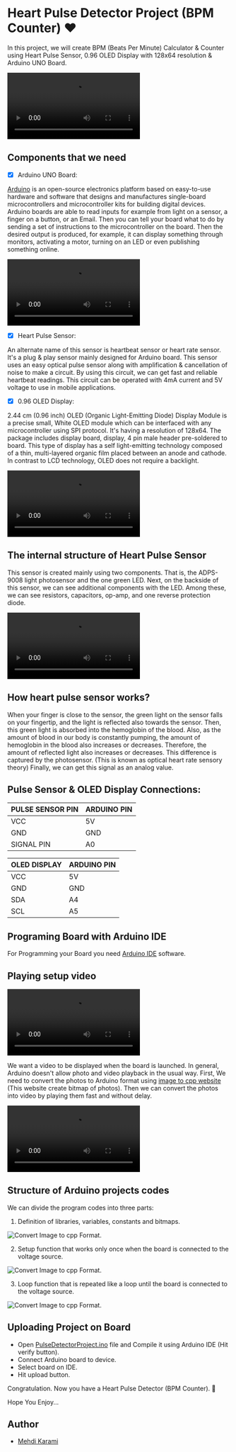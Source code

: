 # Heart Pulse Detector Project (BPM Counter)   :heart:

In this project, we will create BPM (Beats Per Minute) Calculator & Counter using Heart Pulse Sensor, 0.96 OLED Display with 128x64 resolution & Arduino UNO Board.

![Demonstration of final project.](Documentation/Demo.mov)

## Components that we need

- [x] Arduino UNO Board:

[Arduino](https://www.arduino.cc) is an open-source electronics platform based on easy-to-use hardware and software that designs and manufactures single-board microcontrollers and microcontroller kits for building digital devices. Arduino boards are able to read inputs for example from light on a sensor, a finger on a button, or an Email. Then you can tell your board what to do by sending a set of instructions to the microcontroller on the board. Then the desired output is produced, for example, it can display something through monitors, activating a motor, turning on an LED or even publishing something online.

![Arduino UNO Board.](Documentation/ArduinoUNO.mov)

- [x] Heart Pulse Sensor:

An alternate name of this sensor is heartbeat sensor or heart rate sensor. It's a plug & play sensor mainly designed for Arduino board. This sensor uses an easy optical pulse sensor along with amplification & cancellation of noise to make a circuit. By using this circuit, we can get fast and reliable heartbeat readings. This circuit can be operated with 4mA current and 5V voltage to use in mobile applications.

- [x] 0.96 OLED Display:

2.44 cm (0.96 inch) OLED (Organic Light-Emitting Diode) Display Module is a precise small, White OLED module which can be interfaced with any microcontroller using SPI protocol. It's having a resolution of 128x64. The package includes display board, display, 4 pin male header pre-soldered to board. This type of display has a self light-emitting technology composed of a thin, multi-layered organic film placed between an anode and cathode. In contrast to LCD technology, OLED does not require a backlight.

![OLED Display.](Documentation/OLEDDisplay.mov)

## The internal structure of Heart Pulse Sensor
This sensor is created mainly using two components. That is, the ADPS-9008 light photosensor and the one green LED. Next, on the backside of this sensor, we can see additional components with the LED. Among these, we can see resistors, capacitors, op-amp, and one reverse protection diode.

![Heart Pluse Sensor Components.](Documentation/PluseSensorComponents.mov)

## How heart pulse sensor works?
When your finger is close to the sensor, the green light on the sensor falls on your fingertip, and the light is reflected also towards the sensor. Then, this green light is absorbed into the hemoglobin of the blood. Also, as the amount of blood in our body is constantly pumping, the amount of hemoglobin in the blood also increases or decreases. Therefore, the amount of reflected light also increases or decreases. This difference is captured by the photosensor. (This is known as optical heart rate sensory theory) Finally, we can get this signal as an analog value.

## Pulse Sensor & OLED Display Connections:

| PULSE SENSOR PIN | ARDUINO PIN |
| ---------------- | ----------- |
| VCC              | 5V          |
| GND              | GND         |
| SIGNAL PIN       | A0          |

| OLED DISPLAY | ARDUINO PIN |
| ------------ | ----------- |
| VCC          | 5V          |
| GND          | GND         |
| SDA          | A4          |
| SCL          | A5          |

## Programing Board with Arduino IDE

For Programming your Board you need [Arduino IDE](https://www.arduino.cc/en/software) software.

## Playing setup video

![Playing Setup Video.](Documentation/SetupVideo.mov)

We want a video to be displayed when the board is launched. In general, Arduino doesn't allow photo and video playback in the usual way. First, We need to convert the photos to Arduino format using [image to cpp website](https://diyusthad.com/image2cpp) (This website create bitmap of photos). Then we can convert the photos into video by playing them fast and without delay.

![Convert Image to cpp Format.](Documentation/Image2cpp.mov)

## Structure of Arduino projects codes

We can divide the program codes into three parts:
1. Definition of libraries, variables, constants and bitmaps.

![Convert Image to cpp Format.](Documentation/Part1.png)

2. Setup function that works only once when the board is connected to the voltage source.

![Convert Image to cpp Format.](Documentation/Part2.png)

3. Loop function that is repeated like a loop until the board is connected to the voltage source.

![Convert Image to cpp Format.](Documentation/Part3.png)

## Uploading Project on Board

* Open [PulseDetectorProject.ino](https://github.com/mehdi2003karami2003/Heart-Pulse-Detector-Using-Arduino/PulseDetectorProject/PulseDetectorProject.ino) file and Compile it using Arduino IDE (Hit verify button).
* Connect Arduino board to device.
* Select board on IDE.
* Hit upload button.

Congratulation. Now you have a Heart Pulse Detector (BPM Counter).  :partying_face:

Hope You Enjoy...

## Author

- [Mehdi Karami](https://www.github.com/mehdi2003karami2003)
